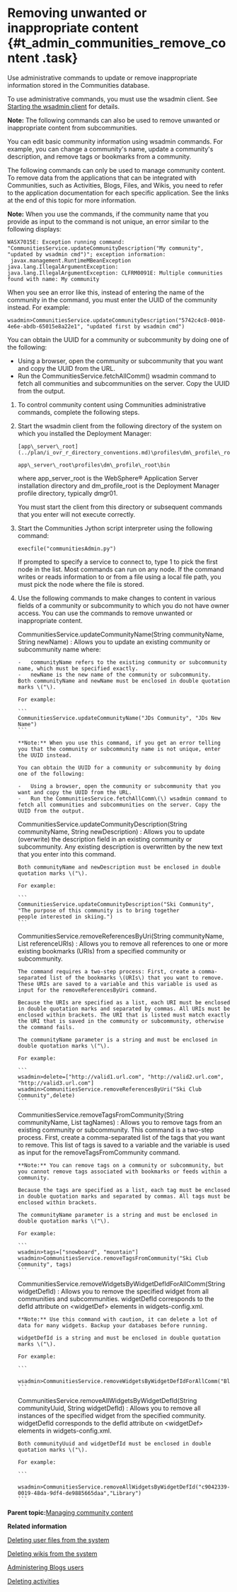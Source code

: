 # Removing unwanted or inappropriate content {#t_admin_communities_remove_content .task}

Use administrative commands to update or remove inappropriate information stored in the Communities database.

To use administrative commands, you must use the wsadmin client. See [Starting the wsadmin client](t_admin_wsadmin_starting.md) for details.

**Note:** The following commands can also be used to remove unwanted or inappropriate content from subcommunities.

You can edit basic community information using wsadmin commands. For example, you can change a community's name, update a community's description, and remove tags or bookmarks from a community.

The following commands can only be used to manage community content. To remove data from the applications that can be integrated with Communities, such as Activities, Blogs, Files, and Wikis, you need to refer to the application documentation for each specific application. See the links at the end of this topic for more information.

**Note:** When you use the commands, if the community name that you provide as input to the command is not unique, an error similar to the following displays:

```
WASX7015E: Exception running command: "CommunitiesService.updateCommunityDescription("My community", "updated by wsadmin cmd")"; exception information:
 javax.management.RuntimeMBeanException
java.lang.IllegalArgumentException: java.lang.IllegalArgumentException: CLFRM0091E: Multiple communities found with name: My community
```

When you see an error like this, instead of entering the name of the community in the command, you must enter the UUID of the community instead. For example:

```
wsadmin>CommunitiesService.updateCommunityDescription("5742c4c8-0010-4e6e-abdb-65015e8a22e1", "updated first by wsadmin cmd")
```

You can obtain the UUID for a community or subcommunity by doing one of the following:

-   Using a browser, open the community or subcommunity that you want and copy the UUID from the URL.
-   Run the CommunitiesService.fetchAllComm\(\) wsadmin command to fetch all communities and subcommunities on the server. Copy the UUID from the output.

1.  To control community content using Communities administrative commands, complete the following steps.
2.  Start the wsadmin client from the following directory of the system on which you installed the Deployment Manager:

    ```
    [app\_server\_root](../plan/i_ovr_r_directory_conventions.md)\profiles\dm\_profile\_root\bin
    ```

    ```
    app\_server\_root\profiles\dm\_profile\_root\bin
    ```

    where app\_server\_root is the WebSphere® Application Server installation directory and dm\_profile\_root is the Deployment Manager profile directory, typically dmgr01.

    You must start the client from this directory or subsequent commands that you enter will not execute correctly.

3.  Start the Communities Jython script interpreter using the following command:

    ```
    execfile("communitiesAdmin.py")
    ```

    If prompted to specify a service to connect to, type 1 to pick the first node in the list. Most commands can run on any node. If the command writes or reads information to or from a file using a local file path, you must pick the node where the file is stored.

4.  Use the following commands to make changes to content in various fields of a community or subcommunity to which you do not have owner access. You can use the commands to remove unwanted or inappropriate content.

    CommunitiesService.updateCommunityName\(String communityName, String newName\)
    :   Allows you to update an existing community or subcommunity name where:

        -   communityName refers to the existing community or subcommunity name, which must be specified exactly.
        -   newName is the new name of the community or subcommunity.
        Both communityName and newName must be enclosed in double quotation marks \("\).

        For example:

        ```
        CommunitiesService.updateCommunityName("JDs Community", "JDs New Name")
        ```

        **Note:** When you use this command, if you get an error telling you that the community or subcommunity name is not unique, enter the UUID instead.

        You can obtain the UUID for a community or subcommunity by doing one of the following:

        -   Using a browser, open the community or subcommunity that you want and copy the UUID from the URL.
        -   Run the CommunitiesService.fetchAllComm\(\) wsadmin command to fetch all communities and subcommunities on the server. Copy the UUID from the output.
    CommunitiesService.updateCommunityDescription\(String communityName, String newDescription\)
    :   Allows you to update \(overwrite\) the description field in an existing community or subcommunity. Any existing description is overwritten by the new text that you enter into this command.

        Both communityName and newDescription must be enclosed in double quotation marks \("\).

        For example:

        ```
        CommunitiesService.updateCommunityDescription("Ski Community", 
        "The purpose of this community is to bring together 
        people interested in skiing.")
        ```

    CommunitiesService.removeReferencesByUri\(String communityName, List referenceURIs\)
    :   Allows you to remove all references to one or more existing bookmarks \(URIs\) from a specified community or subcommunity.

        The command requires a two-step process: First, create a comma-separated list of the bookmarks \(URIs\) that you want to remove. These URIs are saved to a variable and this variable is used as input for the removeReferencesByUri command.

        Because the URIs are specified as a list, each URI must be enclosed in double quotation marks and separated by commas. All URIs must be enclosed within brackets. The URI that is listed must match exactly the URI that is saved in the community or subcommunity, otherwise the command fails.

        The communityName parameter is a string and must be enclosed in double quotation marks \("\).

        For example:

        ```
        wsadmin>delete=["http://valid1.url.com", "http://valid2.url.com", "http://valid3.url.com"]
        wsadmin>CommunitiesService.removeReferencesByUri("Ski Club Community",delete)
        ```

    CommunitiesService.removeTagsFromCommunity\(String communityName, List tagNames\)
    :   Allows you to remove tags from an existing community or subcommunity. This command is a two-step process. First, create a comma-separated list of the tags that you want to remove. This list of tags is saved to a variable and the variable is used as input for the removeTagsFromCommunity command.

        **Note:** You can remove tags on a community or subcommunity, but you cannot remove tags associated with bookmarks or feeds within a community.

        Because the tags are specified as a list, each tag must be enclosed in double quotation marks and separated by commas. All tags must be enclosed within brackets.

        The communityName parameter is a string and must be enclosed in double quotation marks \("\).

        For example:

        ```
        wsadmin>tags=["snowboard", "mountain"]
        wsadmin>CommunitiesService.removeTagsFromCommunity("Ski Club Community", tags)
        ```

    CommunitiesService.removeWidgetsByWidgetDefIdForAllComm\(String widgetDefId\)
    :   Allows you to remove the specified widget from all communities and subcommunities. widgetDefId corresponds to the defId attribute on <widgetDef\> elements in widgets-config.xml.

        **Note:** Use this command with caution, it can delete a lot of data for many widgets. Backup your databases before running.

        widgetDefId is a string and must be enclosed in double quotation marks \("\).

        For example:

        ```
        
        wsadmin>CommunitiesService.removeWidgetsByWidgetDefIdForAllComm("Blog")
        ```

    CommunitiesService.removeAllWidgetsByWidgetDefId\(String communityUuid, String widgetDefId\)
    :   Allows you to remove all instances of the specified widget from the specified community. widgetDefId corresponds to the defId attribute on <widgetDef\> elements in widgets-config.xml.

        Both communityUuid and widgetDefId must be enclosed in double quotation marks \("\).

        For example:

        ```
        
        wsadmin>CommunitiesService.removeAllWidgetsByWidgetDefId("c9042339-0019-48da-9df4-de9885665daa","Library")
        ```


**Parent topic:**[Managing community content](../admin/c_admin_communities_control_content.md)

**Related information**  


[Deleting user files from the system](../admin/t_admin_files_delete_user_data.md)

[Deleting wikis from the system](../admin/t_admin_wikis_delete_user_data.md)

[Administering Blogs users](../admin/t_admin_blogs_users.md)

[Deleting activities](../admin/t_admin_act_soft_delete.md)

